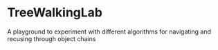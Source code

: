 # TreeWalkingLab
A playground to experiment with different algorithms for navigating and recusing through object chains
